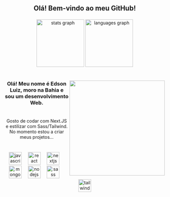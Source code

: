 <h2 align="center">Olá! Bem-vindo ao meu GitHub!</h2>

###

<div align="center">
  <img src="https://github-readme-stats.vercel.app/api?username=Troickzin&hide_title=true&hide_rank=true&show_icons=true&include_all_commits=true&count_private=false&disable_animations=false&theme=github_dark&locale=en&hide_border=true&order=1" height="150" alt="stats graph"  />
  <img src="https://github-readme-stats.vercel.app/api/top-langs?username=Troickzin&locale=pt-br&hide_title=false&layout=compact&card_width=320&langs_count=5&theme=github_dark&hide_border=true&order=2" height="150" alt="languages graph"  />
</div>

###

<h1 align="left"></h1>

###

<img align="right" height="300" src="https://pop.proddigital.com.br/wp-content/uploads/sites/8/2024/07/01-1.jpg"  />

###

<h3 align="center">Olá! Meu nome é Edson Luiz, moro na Bahia e sou um desenvolvimento Web.</h3>

###

<h1 align="left" margin="2"></h1>

###

<p align="center">Gosto de codar com Next.JS e estilizar com Sass/Tailwind.<br>No momento estou a criar meus projetos...</p>

###

<h1 align="left" margin="2"></h1>

###

<div align="center">
  <img src="https://cdn.jsdelivr.net/gh/devicons/devicon/icons/javascript/javascript-original.svg" height="40" alt="javascript logo"  />
  <img width="12" />
  <img src="https://cdn.jsdelivr.net/gh/devicons/devicon/icons/react/react-original.svg" height="40" alt="react logo"  />
  <img width="12" />
  <img src="https://cdn.jsdelivr.net/gh/devicons/devicon/icons/nextjs/nextjs-original.svg" height="40" alt="nextjs logo"  />
  <img width="12" />
  <img src="https://cdn.jsdelivr.net/gh/devicons/devicon/icons/mongodb/mongodb-original.svg" height="40" alt="mongodb logo"  />
  <img width="12" />
  <img src="https://cdn.jsdelivr.net/gh/devicons/devicon/icons/nodejs/nodejs-original.svg" height="40" alt="nodejs logo"  />
  <img width="12" />
  <img src="https://cdn.jsdelivr.net/gh/devicons/devicon/icons/sass/sass-original.svg" height="40" alt="sass logo"  />
  <img width="12" />
  <img src="https://cdn.jsdelivr.net/gh/devicons/devicon/icons/tailwindcss/tailwindcss-original-wordmark.svg" height="40" alt="tailwindcss logo"  />
</div>

###

